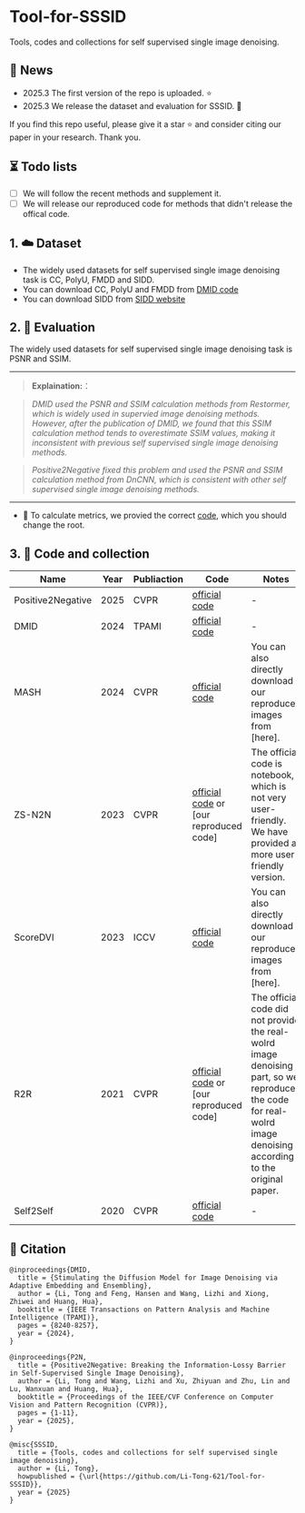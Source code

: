 # Tool-for-SSSID
Tools, codes and collections for self supervised single image denoising.

## 🚀 News

- 2025.3 The first version of the repo is uploaded. :star:
- 2025.3 We release the dataset and evaluation for SSSID. :gift_heart:

If you find this repo useful, please give it a star ⭐ and consider citing our paper in your research. Thank you.

## ⏳ Todo lists
- [ ] We will follow the recent methods and supplement it. 
- [ ] We will release our reproduced code for methods that didn't release the offical code.

## 1. ☁️ Dataset

-  The widely used datasets for self supervised single image denoising task is CC, PolyU, FMDD and SIDD.
-  You can download CC, PolyU and FMDD from [DMID code](https://github.com/Li-Tong-621/DMID/releases/tag/v1.0)
-  You can download SIDD from [SIDD website](https://abdokamel.github.io/sidd/) 




## 2. 🌊 Evaluation

The widely used datasets for self supervised single image denoising task is PSNR and SSIM.


<hr />

>**Explaination:**：

>*DMID used the PSNR and SSIM calculation methods from Restormer, which is widely used in supervied image denoising methods. However,  after the publication of DMID, we found that this SSIM calculation method tends to overestimate SSIM values, making it inconsistent with previous self supervised single image denoising methods.*

>*Positive2Negative fixed this problem and used the PSNR and SSIM calculation method from DnCNN, which is consistent with other self supervised single image denoising methods.*
<hr />

-  🔨 To calculate metrics, we provied the correct [code](https://github.com/Li-Tong-621/Tool-for-SSSID/cal_metrics.py), which you should change the root.



## 3. 🎉 Code and collection

| Name | Year | Publiaction | Code | Notes |
|-|-|-|-|-|
|Positive2Negative| 2025|CVPR |[official code](https://github.com/Li-Tong-621/P2N/)|-|
|DMID| 2024|TPAMI |[official code](https://github.com/Li-Tong-621/DMID/)|-|
|MASH|2024| CVPR|[official code](https://github.com/hamadichihaoui/mash)| You can also directly download our reproduced images from [here].|
|ZS-N2N| 2023 |CVPR |[official code](https://colab.research.google.com/drive/1i82nyizTdszyHkaHBuKPbWnTzao8HF9b) or [our reproduced code]| The official code is notebook, which is not very user-friendly. We have provided a more user-friendly version.|
|ScoreDVI| 2023| ICCV |[official code](https://github.com/alwaysuu/ScoreDVI/)| You can also directly download our reproduced images from [here].|
|R2R| 2021| CVPR |[official code](https://github.com/PangTongyao/Recorrupted-to-Recorrupted-Unsupervised-Deep-Learning-for-Image-Denoising/) or [our reproduced code]| The official code did not provide the real-wolrd image denoising part, so we reproduced the code for real-wolrd image denoising according to the original paper.|
|Self2Self| 2020 |CVPR |[official code](https://github.com/scut-mingqinchen/self2self/)|-|



## 🌹 Citation


```
@inproceedings{DMID,
  title = {Stimulating the Diffusion Model for Image Denoising via Adaptive Embedding and Ensembling},
  author = {Li, Tong and Feng, Hansen and Wang, Lizhi and Xiong, Zhiwei and Huang, Hua},
  booktitle = {IEEE Transactions on Pattern Analysis and Machine Intelligence (TPAMI)},
  pages = {8240-8257},
  year = {2024},
}
```


```
@inproceedings{P2N,
  title = {Positive2Negative: Breaking the Information-Lossy Barrier in Self-Supervised Single Image Denoising},
  author = {Li, Tong and Wang, Lizhi and Xu, Zhiyuan and Zhu, Lin and Lu, Wanxuan and Huang, Hua},
  booktitle = {Proceedings of the IEEE/CVF Conference on Computer Vision and Pattern Recognition (CVPR)},
  pages = {1-11},
  year = {2025},
}
```

```
@misc{SSSID,
  title = {Tools, codes and collections for self supervised single image denoising},
  author = {Li, Tong},
  howpublished = {\url{https://github.com/Li-Tong-621/Tool-for-SSSID}},
  year = {2025}
}
```
